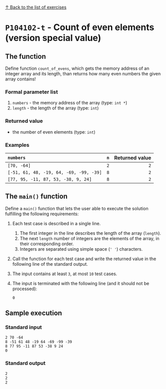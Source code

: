 
[↑ Back to the list of exercises](./README.md)

# `P104102-t` - Count of even elements (version special value)

## The function

Define function `count_of_evens`, which gets the memory address of an integer array and its length, than returns how many even numbers the given array contains!

### Formal parameter list
         
1. `numbers` - the memory address of the array (type: `int *`)
1. `length` - the length of the array (type: `int`)


### Returned value

* the number of even elements (type: `int`)

### Examples

| `numbers` | `n` | Returned value | 
| :--- | ---: | ---: | 
| `[70, -64]` | `2` | `2` |
| `[-51, 61, 48, -19, 64, -69, -99, -39]` | `8` | `2` |
| `[77, 95, -11, 87, 53, -38, 9, 24]` | `8` | `2` |

## The `main()` function

Define a `main()` function that lets the user able to execute the solution fulfilling the following requirements:

1. Each test case is described in a single line.
    1. The first integer in the line describes the length of the array (`length`).
    1. The next `length` number of integers are the elements of the array, in their corresponding order.
    1. Integers are separated using simple space (`' '`) characters.
1. Call the function for each test case and write the returned value in the following line of the standard output.
1. The input contains at least `3`, at most `10` test cases.
1. The input is terminated with the following line (and it should not be processed):

	```
	0
	```

## Sample execution

### Standard input

```
2 70 -64
8 -51 61 48 -19 64 -69 -99 -39
8 77 95 -11 87 53 -38 9 24
0
```

### Standard output

```
2
2
2
```